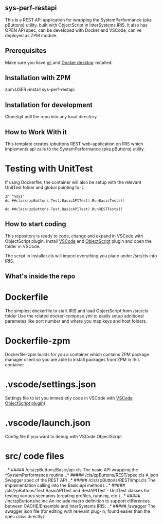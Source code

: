 ## sys-perf-restapi
This is a REST API application for wrapping the SystemPerformance (pka pButtons) utility, built with ObjectScript in InterSystems IRIS.
It also has OPEN API spec, 
can be developed with Docker and VSCode,
can ve deployed as ZPM module.

## Prerequisites
Make sure you have [git](https://git-scm.com/book/en/v2/Getting-Started-Installing-Git) and [Docker desktop](https://www.docker.com/products/docker-desktop) installed.

## Installation with ZPM

zpm:USER>install sys-perf-restapi

## Installation for development

Clone/git pull the repo into any local directory.

## How to Work With it

This template creates /pbuttons REST web-application on IRIS which implements api calls to the SystemPerformance (pka pButtons) utility.

# Testing with UnitTest

If using Dockerfile, the container will also be setup with the relevant UnitTest folder and global pointing to it.

```
zn "%sys"
do ##class(zpButtons.Test.BasicAPITest).RunBasicTests()
```

```
do ##class(zpButtons.Test.BasicAPITest).RunRESTTests()
```

## How to start coding
This repository is ready to code,  change and expand in VSCode with ObjectScript plugin.
Install [VSCode](https://code.visualstudio.com/) and [ObjectScript](https://marketplace.visualstudio.com/items?itemName=daimor.vscode-objectscript) plugin and open the folder in VSCode.

The script in Installer.cls will import everything you place under /src/cls into IRIS.

## What's inside the repo

# Dockerfile

The simplest dockerfile to start IRIS and load ObjectScript from /src/cls folder
Use the related docker-compose.yml to easily setup additional parametes like port number and where you map keys and host folders.

# Dockerfile-zpm

Dockerfile-zpm builds for you a container which contains ZPM package manager client so you are able to install packages from ZPM in this container

# .vscode/settings.json

Settings file to let you immedietly code in VSCode with [VSCode ObjectScript plugin](https://marketplace.visualstudio.com/items?itemName=daimor.vscode-objectscript))

# .vscode/launch.json
Config file if you want to debug with VSCode ObjectScript

# src/ code files
..* ##### /cls/zpButtons/Basic/api.cls
    The basic API wrapping the ^SystemPerformance routine
..* ##### /cls/zpButtons/REST/spec.cls
    A json Swagger spec of the REST API
..* ##### /cls/zpButtons/REST/impl.cls
    The implementation calling into the Basic.api methods
..* ##### /cls/zpButtons/Test
    BasicAPITest and RestAPITest - UnitTest classes for testing various scenarios (creating profiles, running, etc.)
..* ##### /inc/zpButtonsInc.inc 
    An include macro definition to support differences between CACHE/Ensemble and InterSystems IRIS.
..* ##### /swagger
    The swagger json file (for editing with relevant plug-in, found easier than the spec class directly)
